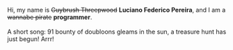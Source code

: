 Hi, my name is ~~Guybrush Threepwood~~ **Luciano Federico Pereira**, and I am a ~~wannabe pirate~~ **programmer**.<br><br>A short song: 91 bounty of doubloons gleams in the sun, a treasure hunt has just begun! Arrr!
